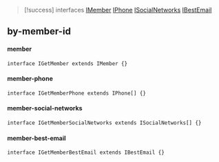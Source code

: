 
> [!success] interfaces
> [IMember](interfaces.md#IMember)
> [IPhone](interfaces.md#IPhone)
> [ISocialNetworks](interfaces.md#ISocialNetworks)
> [IBestEmail](interfaces.md#IBestEmail)

## by-member-id
#### member
```TS
interface IGetMember extends IMember {}
```
#### member-phone
```TS
interface IGetMemberPhone extends IPhone[] {}
```
#### member-social-networks
```TS
interface IGetMemberSocialNetworks extends ISocialNetworks[] {}
```
#### member-best-email
```TS
interface IGetMemberBestEmail extends IBestEmail {}
```
